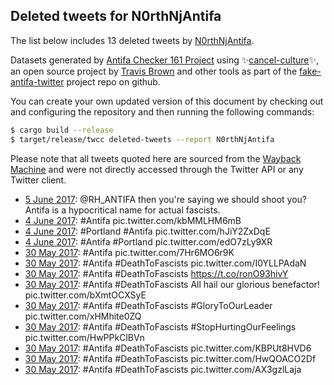## Deleted tweets for N0rthNjAntifa

The list below includes 13 deleted tweets by
[N0rthNjAntifa](https://twitter.com/N0rthNjAntifa).



Datasets generated by [Antifa Checker 161 Project](https://twitter.com/antifacheck161) using ✨[cancel-culture](https://github.com/travisbrown/cancel-culture)✨, an open source project by 
[Travis Brown](https://twitter.com/travisbrown) and other tools as part of the 
[fake-antifa-twitter](https://github.com/antifacheck161/fake-antifa-twitter) project repo on github.

You can create your own updated version of this document by checking out and configuring the
repository and then running the following commands:

```bash
$ cargo build --release
$ target/release/twcc deleted-tweets --report N0rthNjAntifa
```

Please note that all tweets quoted here are sourced from the
[Wayback Machine](https://web.archive.org) and were not directly accessed through the Twitter API or
any Twitter client.

* [ 5 June 2017](https://web.archive.org/web/20170605201253/https://twitter.com/N0rthNjAntifa/status/871822153250951169): @RH_ANTIFA then you're saying we should shoot you? Antifa is a hypocritical name for actual fascists. <!--871822153250951169-->
* [ 4 June 2017](https://web.archive.org/web/20190623043707/https://twitter.com/N0rthNjAntifa/status/871438194872594433): #Antifa  pic.twitter.com/kbMMLHM6mB <!--871438194872594433-->
* [ 4 June 2017](https://web.archive.org/web/20190623043708/https://twitter.com/N0rthNjAntifa/status/871437413641584640): #Portland   #Antifa  pic.twitter.com/hJiY2ZxDqE <!--871437413641584640-->
* [ 4 June 2017](https://web.archive.org/web/20190623043709/https://twitter.com/N0rthNjAntifa/status/871437243411558401): #Antifa   #Portland  pic.twitter.com/edO7zLy9XR <!--871437243411558401-->
* [30 May 2017](https://web.archive.org/web/20190623044849/https://twitter.com/N0rthNjAntifa/status/869688952810348544): #Antifa  pic.twitter.com/7Hr6MO6r9K <!--869688952810348544-->
* [30 May 2017](https://web.archive.org/web/20190623044850/https://twitter.com/N0rthNjAntifa/status/869685402084528128): #Antifa   #DeathToFascists  pic.twitter.com/I0YLLPAdaN <!--869685402084528128-->
* [30 May 2017](https://web.archive.org/web/20170530224140/https://twitter.com/N0rthNjAntifa/status/869685268609150976): #Antifa #DeathToFascists https://t.co/ronO93hivY <!--869685268609150976-->
* [30 May 2017](https://web.archive.org/web/20190623044852/https://twitter.com/N0rthNjAntifa/status/869685049557471233): #Antifa   #DeathToFascists  All hail our glorious benefactor! pic.twitter.com/bXmtOCXSyE <!--869685049557471233-->
* [30 May 2017](https://web.archive.org/web/20190623044852/https://twitter.com/N0rthNjAntifa/status/869684750008676352): #Antifa   #DeathToFascists   #GloryToOurLeader  pic.twitter.com/xHMhite0ZQ <!--869684750008676352-->
* [30 May 2017](https://web.archive.org/web/20190623044852/https://twitter.com/N0rthNjAntifa/status/869684081939947520): #Antifa   #DeathToFascists   #StopHurtingOurFeelings  pic.twitter.com/HwPPkClBVn <!--869684081939947520-->
* [30 May 2017](https://web.archive.org/web/20190623044852/https://twitter.com/N0rthNjAntifa/status/869683981922566145): #Antifa   #DeathToFascists  pic.twitter.com/KBPUt8HVD6 <!--869683981922566145-->
* [30 May 2017](https://web.archive.org/web/20190623044853/https://twitter.com/N0rthNjAntifa/status/869683760752730117): #Antifa   #DeathToFascists  pic.twitter.com/HwQOACO2Df <!--869683760752730117-->
* [30 May 2017](https://web.archive.org/web/20190623044853/https://twitter.com/N0rthNjAntifa/status/869683423790718976): #Antifa   #DeathToFascists  pic.twitter.com/AX3gzlLaja <!--869683423790718976-->
